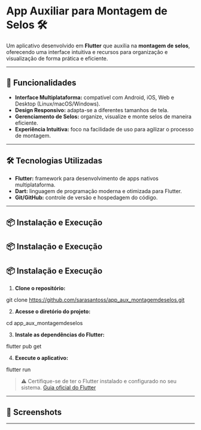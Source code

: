 # App Auxiliar para Montagem de Selos 🛠️

Um aplicativo desenvolvido em **Flutter** que auxilia na **montagem de selos**, oferecendo uma interface intuitiva e recursos para organização e visualização de forma prática e eficiente.

---

## 🚀 Funcionalidades

- **Interface Multiplataforma:** compatível com Android, iOS, Web e Desktop (Linux/macOS/Windows).  
- **Design Responsivo:** adapta-se a diferentes tamanhos de tela.  
- **Gerenciamento de Selos:** organize, visualize e monte selos de maneira eficiente.  
- **Experiência Intuitiva:** foco na facilidade de uso para agilizar o processo de montagem.

---

## 🛠️ Tecnologias Utilizadas

- **Flutter:** framework para desenvolvimento de apps nativos multiplataforma.  
- **Dart:** linguagem de programação moderna e otimizada para Flutter.  
- **Git/GitHub:** controle de versão e hospedagem do código.  

---

## 📦 Instalação e Execução

## 📦 Instalação e Execução

## 📦 Instalação e Execução

1. **Clone o repositório:**

git clone https://github.com/sarasantoss/app_aux_montagemdeselos.git


2. **Acesse o diretório do projeto:**

cd app_aux_montagemdeselos


3. **Instale as dependências do Flutter:**

flutter pub get


4. **Execute o aplicativo:**

flutter run


> ⚠️ Certifique-se de ter o Flutter instalado e configurado no seu sistema. [Guia oficial do Flutter](https://flutter.dev/docs/get-started/install)

---

## 📸 Screenshots



---
